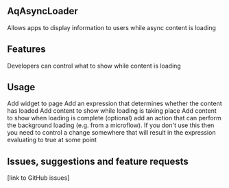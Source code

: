 ## AqAsyncLoader
Allows apps to display information to users while async content is loading

## Features
Developers can control what to show while content is loading

## Usage
Add widget to page
Add an expression that determines whether the content has loaded
Add content to show while loading is taking place
Add content to show when loading is complete
(optional) add an action that can perform the background loading (e.g. from a microflow). If you don't use this then you need to control a change somewhere that will result in the expression evaluating to true at some point

## Issues, suggestions and feature requests
[link to GitHub issues]
